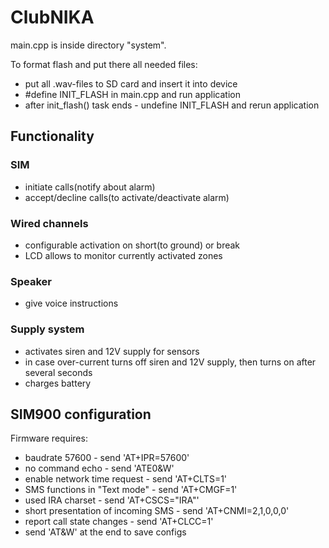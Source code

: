 # ClubNIKA
main.cpp is inside directory "system".

To format flash and put there all needed files:
- put all .wav-files to SD card and insert it into device
- #define INIT_FLASH in main.cpp and run application
- after init_flash() task ends - undefine INIT_FLASH and rerun application 

## Functionality
### SIM
- initiate calls(notify about alarm)
- accept/decline calls(to activate/deactivate alarm)

### Wired channels
- configurable activation on short(to ground) or break
- LCD allows to monitor currently activated zones

### Speaker
- give voice instructions

### Supply system
- activates siren and 12V supply for sensors
- in case over-current turns off siren and 12V supply, then turns on after several seconds
- charges battery

## SIM900 configuration
Firmware requires:
- baudrate 57600 - send 'AT+IPR=57600'
- no command echo - send 'ATE0&W'
- enable network time request - send 'AT+CLTS=1'
- SMS functions in "Text mode" - send 'AT+CMGF=1'
- used IRA charset - send 'AT+CSCS="IRA"'
- short presentation of incoming SMS - send 'AT+CNMI=2,1,0,0,0'
- report call state changes - send 'AT+CLCC=1'
- send 'AT&W' at the end to save configs